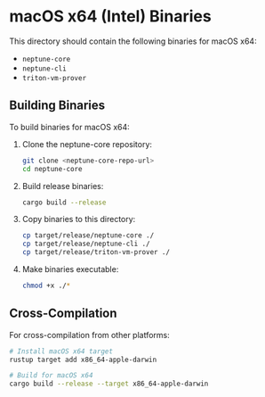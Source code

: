 # macOS x64 (Intel) Binaries

This directory should contain the following binaries for macOS x64:

- `neptune-core`
- `neptune-cli`
- `triton-vm-prover`

## Building Binaries

To build binaries for macOS x64:

1. Clone the neptune-core repository:

   ```bash
   git clone <neptune-core-repo-url>
   cd neptune-core
   ```

2. Build release binaries:

   ```bash
   cargo build --release
   ```

3. Copy binaries to this directory:

   ```bash
   cp target/release/neptune-core ./
   cp target/release/neptune-cli ./
   cp target/release/triton-vm-prover ./
   ```

4. Make binaries executable:
   ```bash
   chmod +x ./*
   ```

## Cross-Compilation

For cross-compilation from other platforms:

```bash
# Install macOS x64 target
rustup target add x86_64-apple-darwin

# Build for macOS x64
cargo build --release --target x86_64-apple-darwin
```
